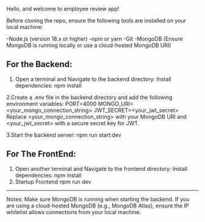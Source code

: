 Hello, and welcome to employee review app!

Before cloning the repo, ensure the following tools are installed on your local machine:

-Node.js (version 18.x or higher)
-npm or yarn
-Git
-MongoDB (Ensure MongoDB is running locally or use a cloud-hosted MongoDB URI)

For the Backend:
-----------------
1. Open a terminal and Navigate to the backend directory:
Install dependencies:
npm install

2.Create a .env file in the backend directory and add the following environment variables:
PORT=4000
MONGO_URI=<your_mongo_connection_string>
JWT_SECRET=<your_jwt_secret>
Replace <your_mongo_connection_string> with your MongoDB URI and <your_jwt_secret> with a secure secret key for JWT.

3.Start the backend server:
npm run start:dev

For The FrontEnd:
------------------
1. Open another terminal and Navigate to the frontend directory:
Install dependencies:
npm install
2. Startup Frontend
npm run dev

-------------------
Notes:
Make sure MongoDB is running when starting the backend.
If you are using a cloud-hosted MongoDB (e.g., MongoDB Atlas), ensure the IP whitelist allows connections from your local machine.
